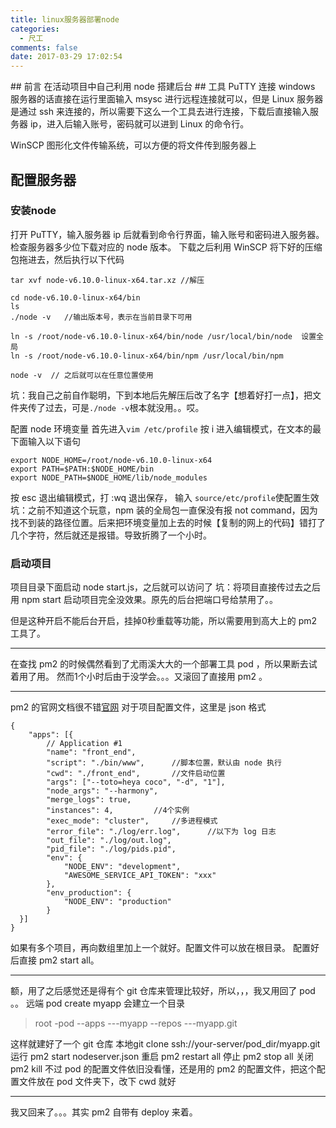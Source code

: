 ```yaml
---
title: linux服务器部署node
categories:
  - 尺工
comments: false
date: 2017-03-29 17:02:54
---
```

<p></p>
<!-- more -->
## 前言
在活动项目中自己利用 node 搭建后台
## 工具
PuTTY	
连接 windows 服务器的话直接在运行里面输入 msysc 进行远程连接就可以，但是 Linux 服务器是通过 ssh 来连接的，所以需要下这么一个工具去进行连接，下载后直接输入服务器 ip，进入后输入账号，密码就可以进到 Linux 的命令行。

WinSCP
图形化文件传输系统，可以方便的将文件传到服务器上
## 配置服务器
### 安装node
打开 PuTTY，输入服务器 ip 后就看到命令行界面，输入账号和密码进入服务器。
检查服务器多少位下载对应的 node 版本。
下载之后利用 WinSCP 将下好的压缩包拖进去，然后执行以下代码
```
tar xvf node-v6.10.0-linux-x64.tar.xz //解压

cd node-v6.10.0-linux-x64/bin
ls
./node -v	//输出版本号，表示在当前目录下可用

ln -s /root/node-v6.10.0-linux-x64/bin/node /usr/local/bin/node  设置全局
ln -s /root/node-v6.10.0-linux-x64/bin/npm /usr/local/bin/npm

node -v  // 之后就可以在任意位置使用
```
坑：我自己之前自作聪明，下到本地后先解压后改了名字【想着好打一点】，把文件夹传了过去，可是`./node -v`根本就没用。。哎。

配置 node 环境变量 
首先进入`vim /etc/profile`
按 i 进入编辑模式，在文本的最下面输入以下语句
```
export NODE_HOME=/root/node-v6.10.0-linux-x64
export PATH=$PATH:$NODE_HOME/bin
export NODE_PATH=$NODE_HOME/lib/node_modules
```
按 esc 退出编辑模式，打 :wq 退出保存，
输入 `source/etc/profile`使配置生效
坑：之前不知道这个玩意，npm 装的全局包一直保没有报 not command，因为找不到装的路径位置。后来把环境变量加上去的时候【复制的网上的代码】错打了几个字符，然后就还是报错。导致折腾了一个小时。
### 启动项目
项目目录下面启动 node start.js，之后就可以访问了
坑：将项目直接传过去之后用 npm start 启动项目完全没效果。原先的后台把端口号给禁用了。。

但是这种开启不能后台开启，挂掉0秒重载等功能，所以需要用到高大上的 pm2 工具了。
******
在查找 pm2 的时候偶然看到了尤雨溪大大的一个部署工具 pod ，所以果断去试着用了用。
然而1个小时后由于没学会。。。又滚回了直接用 pm2 。
******
pm2 的官网文档很不错[官网](http://pm2.keymetrics.io/)
对于项目配置文件，这里是 json 格式
```
{
    "apps": [{
        // Application #1
        "name": "front_end",
        "script": "./bin/www",      //脚本位置，默认由 node 执行
        "cwd": "./front_end",       //文件启动位置
        "args": ["--toto=heya coco", "-d", "1"],
        "node_args": "--harmony",
        "merge_logs": true,
        "instances": 4,         //4个实例
        "exec_mode": "cluster",     //多进程模式
        "error_file": "./log/err.log",      //以下为 log 日志
        "out_file": "./log/out.log",
        "pid_file": "./log/pids.pid",
        "env": {
            "NODE_ENV": "development",
            "AWESOME_SERVICE_API_TOKEN": "xxx"
        },
        "env_production": {
            "NODE_ENV": "production"
        }
  }]
}

```
如果有多个项目，再向数组里加上一个就好。配置文件可以放在根目录。
配置好后直接 pm2 start all。
******
额，用了之后感觉还是得有个 git 仓库来管理比较好，所以，，，我又用回了 pod 。。
远端 pod create myapp 会建立一个目录

> root
  -pod
  --apps
  ---myapp
  --repos
  ---myapp.git
  
这样就建好了一个 git 仓库
本地git clone ssh://your-server/pod_dir/myapp.git
运行
pm2 start nodeserver.json
重启
pm2 restart all
停止
pm2 stop all
关闭
pm2 kill
不过 pod 的配置文件依旧没看懂，还是用的 pm2 的配置文件，把这个配置文件放在 pod 文件夹下，改下 cwd 就好 

******
我又回来了。。。其实 pm2 自带有 deploy 来着。






